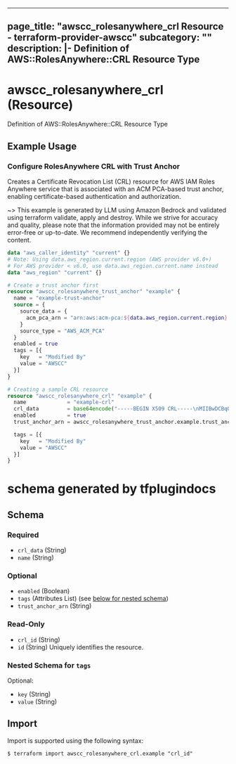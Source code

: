 
---
page_title: "awscc_rolesanywhere_crl Resource - terraform-provider-awscc"
subcategory: ""
description: |-
  Definition of AWS::RolesAnywhere::CRL Resource Type
---

# awscc_rolesanywhere_crl (Resource)

Definition of AWS::RolesAnywhere::CRL Resource Type

## Example Usage

### Configure RolesAnywhere CRL with Trust Anchor

Creates a Certificate Revocation List (CRL) resource for AWS IAM Roles Anywhere service that is associated with an ACM PCA-based trust anchor, enabling certificate-based authentication and authorization.

~> This example is generated by LLM using Amazon Bedrock and validated using terraform validate, apply and destroy. While we strive for accuracy and quality, please note that the information provided may not be entirely error-free or up-to-date. We recommend independently verifying the content.

```terraform
data "aws_caller_identity" "current" {}
# Note: Using data.aws_region.current.region (AWS provider v6.0+)
# For AWS provider < v6.0, use data.aws_region.current.name instead
data "aws_region" "current" {}

# Create a trust anchor first
resource "awscc_rolesanywhere_trust_anchor" "example" {
  name = "example-trust-anchor"
  source = {
    source_data = {
      acm_pca_arn = "arn:aws:acm-pca:${data.aws_region.current.region}:${data.aws_caller_identity.current.account_id}:certificate-authority/example-id"
    }
    source_type = "AWS_ACM_PCA"
  }
  enabled = true
  tags = [{
    key   = "Modified By"
    value = "AWSCC"
  }]
}

# Creating a sample CRL resource
resource "awscc_rolesanywhere_crl" "example" {
  name             = "example-crl"
  crl_data         = base64encode("-----BEGIN X509 CRL-----\nMIIBwDCBqQIBATANBgkqhkiG9w0BAQsFADBeMQswCQYDVQQGEwJVUzELMAkGA1UE\nCBMCV0ExEDAOBgNVBAcTB1NlYXR0bGUxGTAXBgNVBAoTEEFtYXpvbiBDb3Jwb3Jh\ndGlvbjEVMBMGA1UEAxMMRXhhbXBsZSBDQSAxFw0yMzA0MjcxMjAwMDBaFw0yNDA0\nMjcxMjAwMDBaoA4wDDAKBgNVHRQEAwIBATANBgkqhkiG9w0BAQsFAAOCAQEAmQQ5\nUwNvMTYwCg==\n-----END X509 CRL-----")
  enabled          = true
  trust_anchor_arn = awscc_rolesanywhere_trust_anchor.example.trust_anchor_arn

  tags = [{
    key   = "Modified By"
    value = "AWSCC"
  }]
}
```

# schema generated by tfplugindocs
## Schema

### Required

- `crl_data` (String)
- `name` (String)

### Optional

- `enabled` (Boolean)
- `tags` (Attributes List) (see [below for nested schema](#nestedatt--tags))
- `trust_anchor_arn` (String)

### Read-Only

- `crl_id` (String)
- `id` (String) Uniquely identifies the resource.

<a id="nestedatt--tags"></a>
### Nested Schema for `tags`

Optional:

- `key` (String)
- `value` (String)

## Import

Import is supported using the following syntax:

```shell
$ terraform import awscc_rolesanywhere_crl.example "crl_id"
```
